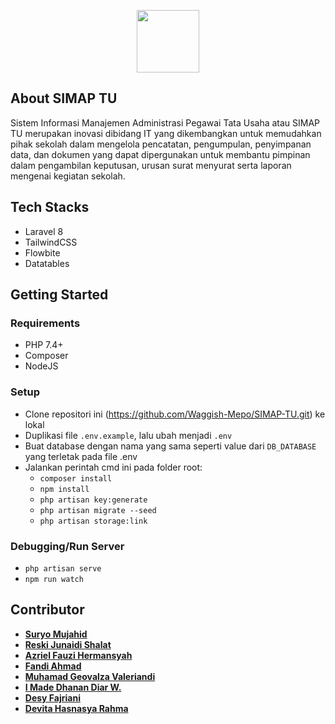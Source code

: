 <p align="center"><img src="https://raw.githubusercontent.com/Waggish-Mepo/SIMAP-TU/master/public/img/logo-wikrama-bogor.png" width="100"></p>

## About SIMAP TU

Sistem Informasi Manajemen Administrasi Pegawai Tata Usaha atau SIMAP TU merupakan inovasi dibidang IT yang dikembangkan untuk memudahkan pihak sekolah dalam mengelola pencatatan, pengumpulan, penyimpanan data, dan dokumen yang dapat dipergunakan untuk membantu pimpinan dalam pengambilan keputusan, urusan surat menyurat serta laporan mengenai kegiatan sekolah.

## Tech Stacks
- Laravel 8
- TailwindCSS
- Flowbite
- Datatables

## Getting Started
### Requirements
- PHP 7.4+
- Composer
- NodeJS

### Setup

- Clone repositori ini (https://github.com/Waggish-Mepo/SIMAP-TU.git) ke lokal
- Duplikasi file `.env.example`, lalu ubah menjadi `.env`
- Buat database dengan nama yang sama seperti value dari `DB_DATABASE` yang terletak pada file .env
- Jalankan perintah cmd ini pada folder root:
    - `composer install`
    - `npm install`
    - `php artisan key:generate`
    - `php artisan migrate --seed`
    - `php artisan storage:link`

### Debugging/Run Server
- `php artisan serve`
- `npm run watch`

## Contributor

- **[Suryo Mujahid](https://github.com/suryomujahid)**
- **[Reski Junaidi Shalat](https://github.com/Saekyo)**
- **[Azriel Fauzi Hermansyah](https://github.com/Azrielfhr2)**
- **[Fandi Ahmad](https://github.com/FandiA6)**
- **[Muhamad Geovalza Valeriandi](https://github.com/geovalza25)**
- **[I Made Dhanan Diar W.](https://github.com/imadedhanan)**
- **[Desy Fajriani](https://github.com/desyfajriani)**
- **[Devita Hasnasya Rahma](https://github.com/devitahsnsyr)**
